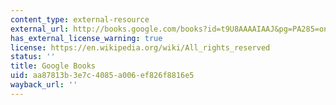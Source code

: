 ```yaml
---
content_type: external-resource
external_url: http://books.google.com/books?id=t9U8AAAAIAAJ&pg=PA285=onepage
has_external_license_warning: true
license: https://en.wikipedia.org/wiki/All_rights_reserved
status: ''
title: Google Books
uid: aa87813b-3e7c-4085-a006-ef826f8816e5
wayback_url: ''
---
```


